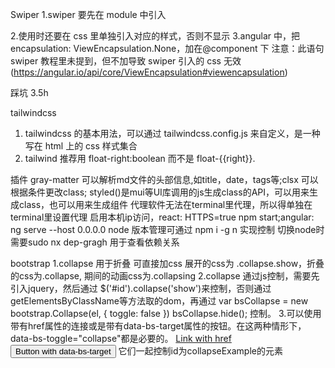 Swiper 
1.swiper 要先在 module 中引入

2.使用时还要在 css 里单独引入对应的样式，否则不显示
3.angular 中，把 encapsulation: ViewEncapsulation.None，加在@component 下
注意：此语句 swiper 教程里未提到，但不加导致 swiper 引入的 css 无效
(https://angular.io/api/core/ViewEncapsulation#viewencapsulation)

踩坑 3.5h

tailwindcss
1. tailwindcss 的基本用法，可以通过 tailwindcss.config.js 来自定义，是一种写在 html 上的 css 样式集合
2. tailwind 推荐用 float-right:boolean 而不是 float-{{right}}.


  插件 gray-matter 可以解析md文件的头部信息,如title，date，tags等;clsx 可以根据条件更改class;
  styled()是mui等UI库调用的js生成class的API，可以用来生成class，也可以用来生成组件
  代理软件无法在terminal里代理，所以得单独在terminal里设置代理
  启用本机ip访问，react: HTTPS=true npm start;angular: ng serve --host 0.0.0.0
  node 版本管理可通过 npm i -g n 实现控制 切换node时需要sudo
  nx dep-gragh 用于查看依赖关系

  bootstrap
  1.collapse 用于折叠 可直接加css  展开的css为 .collapse.show，折叠的css为.collapse, 期间的动画css为.collapsing
  2.collapse 通过js控制，需要先引入jquery，然后通过 $('#id').collapse('show')来控制，否则通过getElementsByClassName等方法取的dom，再通过
   var bsCollapse = new bootstrap.Collapse(el, {
            toggle: false
          })
    bsCollapse.hide();
  控制。
  3.可以使用带有href属性的连接或是带有data-bs-target属性的按钮。在这两种情形下， data-bs-toggle="collapse"都是必要的。
  <a class="btn btn-primary" data-bs-toggle="collapse" href="#collapseExample" role="button" aria-expanded="false" aria-controls="collapseExample">
  Link with href
  </a>
  <button class="btn btn-primary" type="button" data-bs-toggle="collapse" data-bs-target="#collapseExample" aria-expanded="false" aria-controls="collapseExample">
  Button with data-bs-target
  </button>
 它们一起控制id为collapseExample的元素


